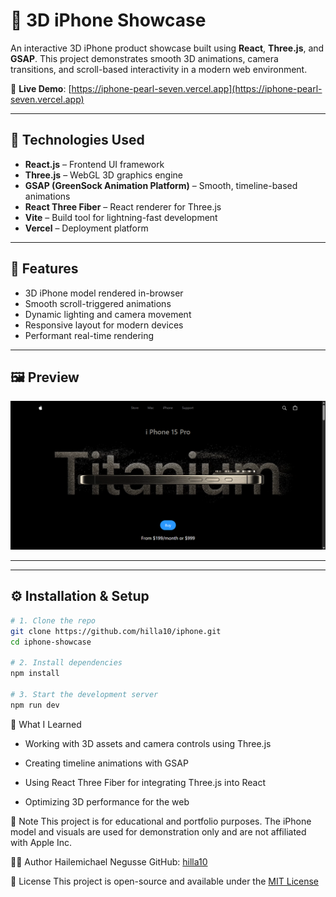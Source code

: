 # 📱 3D iPhone Showcase

An interactive 3D iPhone product showcase built using **React**, **Three.js**, and **GSAP**. This project demonstrates smooth 3D animations, camera transitions, and scroll-based interactivity in a modern web environment.

🚀 **Live Demo**: [https://iphone-pearl-seven.vercel.app](https://iphone-pearl-seven.vercel.app)

---

## 🧰 Technologies Used

- **React.js** – Frontend UI framework
- **Three.js** – WebGL 3D graphics engine
- **GSAP (GreenSock Animation Platform)** – Smooth, timeline-based animations
- **React Three Fiber** – React renderer for Three.js
- **Vite** – Build tool for lightning-fast development
- **Vercel** – Deployment platform

---

## 🎯 Features

- 3D iPhone model rendered in-browser
- Smooth scroll-triggered animations
- Dynamic lighting and camera movement
- Responsive layout for modern devices
- Performant real-time rendering

---

## 🖼️ Preview


![3D iPhone Showcase Screenshot](./iphone-preview.png)


---

---

## ⚙️ Installation & Setup

```bash
# 1. Clone the repo
git clone https://github.com/hilla10/iphone.git
cd iphone-showcase

# 2. Install dependencies
npm install

# 3. Start the development server
npm run dev
```

🧠 What I Learned
- Working with 3D assets and camera controls using Three.js

- Creating timeline animations with GSAP

- Using React Three Fiber for integrating Three.js into React

- Optimizing 3D performance for the web

📌 Note
This project is for educational and portfolio purposes. The iPhone model and visuals are used for demonstration only and are not affiliated with Apple Inc.

👨‍💻 Author
Hailemichael Negusse
GitHub: [hilla10](https://github.com/hilla10)

📄 License
This project is open-source and available under the [MIT License](./License)

